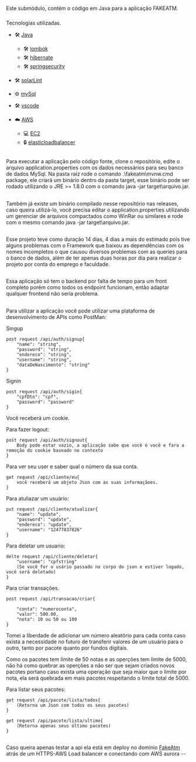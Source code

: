 ###
Este submódulo, contém o código em Java para a aplicação FAKEATM.

###
Tecnologias utilizadas.

- :hammer_and_wrench: [Java](https://www.java.com/)
    - :hammer_and_wrench: [lombok](https://projectlombok.org/)
    - :hammer_and_wrench: [hibernate](https://hibernate.org/)
    - :hammer_and_wrench: [springsecurity](https://spring.io/projects/spring-security)

- :hammer_and_wrench: [solarLint](https://marketplace.visualstudio.com/items?itemName=SonarSource.sonarlint-vscode)
- :gear: [mySql](https://www.mysql.com/)
- :hammer_and_wrench: [vscode](https://code.visualstudio.com/)

- :cloud: [AWS](https://aws.amazon.com)
    - :computer: [EC2](https://aws.amazon.com/pt/ec2/)
    - :lock: [elasticloadbalancer](https://aws.amazon.com/pt/elasticloadbalancing/)
##
Para executar a aplicação pelo código fonte, clone o repositório, edite o arquivo application.properties com os dados necessários para seu banco de dados MySql. 
Na pasta raíz rode o comando .\fakeatm\mvnw.cmd package, ele criará um binário dentro da pasta target, esse binário pode ser rodado utilizando o JRE >= 1.8.0 com o comando java -jar target\arquivo.jar.

##
Também já existe um binário compilado nesse repositório nas releases, caso queira utilizá-lo, você precisa editar o application.properties utilizando um gerenciar de arquivos compactados como WinRar ou similares e rode com o mesmo comando java -jar target\arquivo.jar.

##
Esse projeto teve como duração 14 dias, 4 dias a mais do estimado pois tive alguns problemas com o Framework que baixou as dependências com os nomes incompletos o que causou diversos problemas com as queries para o banco de dados, além de ter apenas duas horas por dia para realizar o projeto por conta do emprego e faculdade.

## 
Essa aplicação só tem o backend por falta de tempo para um front completo porém como todos os endpoint funcionam, então adaptar qualquer frontend não sería problema.

##
Para utilizar a aplicação você pode utilizar uma plataforma de desenvolvimento de APIs como PostMan:

Singup
~~~
post request /api/auth/signup{
    "name": "string",
    "password": "string",
    "endereco": "string",
    "username": "string",
    "dataDeNascimento": "string"
}
~~~

Signin 
~~~
post request /api/auth/sigin{
    "cpfDto": "cpf",
    "password": "password"
}
~~~
Você receberá um cookie.

Para fazer logout:
~~~
post request /api/auth/signout{
    Body pode estar vazio, a aplicação sabe que você é você e fara a remoção do cookie baseado no contexto
}
~~~
Para ver seu user e saber qual o número da sua conta.
~~~
get request /api/cliente/eu{
    você receberá um objeto Json com as suas informaçãoes.
}
~~~
Para atuliazar um usuário:
```
put request /api/cliente/atualizar{
    "name": "update",
    "password": "update",
    "endereco": "update",
    "username": "12477837826" 
}
```

Para deletar um usuario:
```
delte request /api/cliente/deletar{
    "username": "cpfstring" 
    (Se você for o usário passado no corpo do json e estiver logado, você será deletado)
}
```

Para criar transações.
```
post request /api/transacao/criar{

    "conta": "numeroconta",
    "valor": 500.00,
    "nota": 10 ou 50 ou 100
}
```

Tomei a liberdade de adicionar um número aleatório para cada conta caso exista a necessidade no futuro de transferir valores de um usuário para o outro, tanto por pacote quanto por fundos digitais.

Como os pacotes tem limite de 50 notas e as operções tem limite de 5000, não há como quebrar as operções a não ser que sejam criados novos pacotes portano caso exista uma operação que seja maior que o limite por nota, ela será quebrada em mais pacotes respeitando o limite total de 5000.


Para listar seus pacotes:
~~~
get request /api/pacote/lista/todos{
    (Retorna um Json com todos os seus pacotes)
}
~~~
```
get request /api/pacote/lista/ultimo{
    (Retorna apenas seus último pacotes)
}
```

##
Caso queira apenas testar a api ela está em deploy no domínio [FakeAtm](https://fakeatm.alefhamad.com) atrás de um HTTPS-AWS Load balancer e conectando com AWS aurora --
